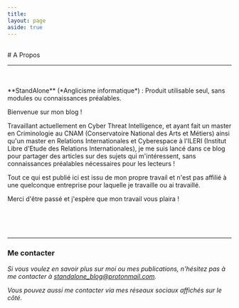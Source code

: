 ```yaml
---
title:
layout: page
aside: true
---
```


<br/>
# A Propos
<hr>
<br/>
<br/>
**StandAlone** (*Anglicisme informatique*) : Produit utilisable seul, sans modules ou connaissances préalables. 

Bienvenue sur mon blog ! 

Travaillant actuellement en Cyber Threat Intelligence, et ayant fait un master en Criminologie au CNAM (Conservatoire National des Arts et Métiers) ainsi qu'un master en Relations Internationales et Cyberespace à l'ILERI (Institut Libre d'Etude des Relations Internationales), je me suis lancé dans ce blog pour partager des articles sur des sujets qui m'intéressent, sans connaissances préalables nécessaires pour les lecteurs !

Tout ce qui est publié ici est issu de mon propre travail et n'est pas affilié à une quelconque entreprise pour laquelle je travaille ou ai travaillé.

Merci d'être passé et j'espère que mon travail vous plaira !

<br/><br/><br/>

<hr>

### Me contacter

*Si vous voulez en savoir plus sur moi ou mes publications, n'hésitez pas à me contacter à [standalone_blog@protonmail.com](mailto:standalone_blog@protonmail.com "standalone_blog@protonmail.com").*

*Vous pouvez aussi me contacter via mes réseaux sociaux affichés sur le côté.*
